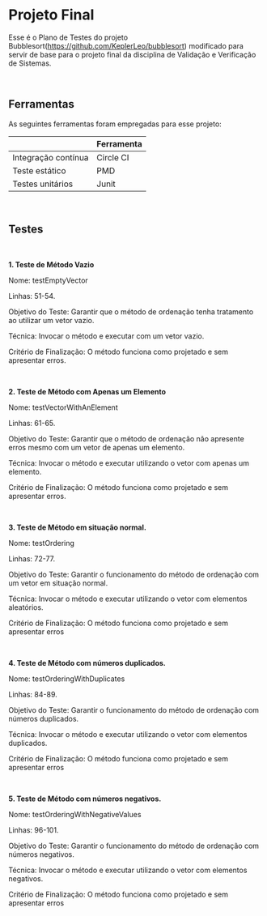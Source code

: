 # Projeto Final

Esse é o Plano de Testes do projeto Bubblesort(https://github.com/KeplerLeo/bubblesort) modificado para servir de base para o projeto final da disciplina de Validação e Verificação de Sistemas. 

<br/>

## Ferramentas

As seguintes ferramentas foram empregadas para esse projeto:

|   |Ferramenta|
|---|---|
|Integração contínua|Circle CI|
|Teste estático|PMD|
|Testes unitários|Junit|

<br/>

## Testes
<br/>

**1. Teste de Método Vazio**

Nome: testEmptyVector

Linhas: 51-54.

Objetivo do Teste: Garantir que o método de ordenação tenha tratamento ao utilizar um vetor vazio.

Técnica: Invocar o método e executar com um vetor vazio.

Critério de Finalização: O método funciona como projetado e sem apresentar erros.

<br/>

**2. Teste de Método com Apenas um Elemento**

Nome: testVectorWithAnElement

Linhas: 61-65.

Objetivo do Teste: Garantir que o método de ordenação não apresente erros mesmo com um vetor de apenas um elemento.

Técnica: Invocar o método e executar utilizando o vetor com apenas um elemento.

Critério de Finalização: O método funciona como projetado e sem apresentar erros.

<br/>

**3. Teste de Método em situação normal.**

Nome: testOrdering

Linhas: 72-77.

Objetivo do Teste: Garantir o funcionamento do método de ordenação com um vetor em situação normal.

Técnica: Invocar o método e executar utilizando o vetor com elementos aleatórios.

Critério de Finalização: O método funciona como projetado e sem apresentar erros

<br/>

**4. Teste de Método com números duplicados.**

Nome: testOrderingWithDuplicates

Linhas: 84-89.

Objetivo do Teste: Garantir o funcionamento do método de ordenação com números duplicados.

Técnica: Invocar o método e executar utilizando o vetor com elementos duplicados.

Critério de Finalização: O método funciona como projetado e sem apresentar erros

<br/>

**5. Teste de Método com números negativos.**

Nome: testOrderingWithNegativeValues

Linhas: 96-101.

Objetivo do Teste: Garantir o funcionamento do método de ordenação com números negativos.

Técnica: Invocar o método e executar utilizando o vetor com elementos negativos.

Critério de Finalização: O método funciona como projetado e sem apresentar erros

<br/>